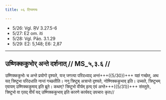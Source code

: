 ```yaml
---
title: ०६ टिप्पणयः

---
```

- 5/26: Vgl. ṚV 3.27.5-6
- 5/27: E2 om. iti
- 5/28: Vgl. Pāṇ. 3.1.29
- 5/29: E2: 5,148; E6: 2,87

____________________________________________


## उष्णिक्ककुभोर् अन्ते दर्शनात् // MS_५,३.६ //

उष्णिक्ककुभोः च अन्ते प्रयोगो दृश्यते, यज् जगत्या परिदध्याद् अन्तं+++({5/30})+++ यज्ञं गच्छेत्, अथ यत् त्रिष्टुभा परिदधाति नान्तं गच्छतीति। ननु त्रिष्टुब् अत्रान्ते दृश्यते, नोष्णिक्ककुभाव् इति। उच्यते, त्रिष्टुभम् एवायम् उष्णिक्ककुमाव् इति ब्रूते। कथम्? त्रिष्टुभो वीर्यम् इत्य् एवं अन्ते+++({5/31})+++ संस्तुतेः, त्रिष्टुभो वा एतद् वीर्यं यद् उष्णिक्ककुभाव् इति कारणे कार्यवद् उपचारः कृतः//